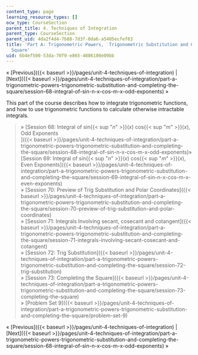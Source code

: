 ```yaml
---
content_type: page
learning_resource_types: []
ocw_type: CourseSection
parent_title: 4. Techniques of Integration
parent_type: CourseSection
parent_uid: 4da2f4d4-7b88-7d3f-0da6-a5405ecfef83
title: 'Part A: Trigonometric Powers,  Trigonometric Substitution and Completing the
  Square'
uid: 6b4ef500-53da-70f0-e865-4886100e09bb
---
```


« [Previous]({{< baseurl >}}/pages/unit-4-techniques-of-integration) | [Next]({{< baseurl >}}/pages/unit-4-techniques-of-integration/part-a-trigonometric-powers-trigonometric-substitution-and-completing-the-square/session-68-integral-of-sin-n-x-cos-m-x-odd-exponents) »

This part of the course describes how to integrate trigonometric functions, and how to use trigonometric functions to calculate otherwise intractable integrals.

> » [Session 68: Integral of sin{{< sup "_n_" >}}(_x_) cos{{< sup "_m_" >}}(_x_), Odd Exponents  
> ]({{< baseurl >}}/pages/unit-4-techniques-of-integration/part-a-trigonometric-powers-trigonometric-substitution-and-completing-the-square/session-68-integral-of-sin-n-x-cos-m-x-odd-exponents)» [Session 69: Integral of sin{{< sup "_n_" >}}(_x_) cos{{< sup "_m_" >}}(_x_), Even Exponents]({{< baseurl >}}/pages/unit-4-techniques-of-integration/part-a-trigonometric-powers-trigonometric-substitution-and-completing-the-square/session-69-integral-of-sin-n-x-cos-m-x-even-exponents)  
> » [Session 70: Preview of Trig Substitution and Polar Coordinates]({{< baseurl >}}/pages/unit-4-techniques-of-integration/part-a-trigonometric-powers-trigonometric-substitution-and-completing-the-square/session-70-preview-of-trig-substitution-and-polar-coordinates)  
> » [Session 71: Integrals Involving secant, cosecant and cotangent]({{< baseurl >}}/pages/unit-4-techniques-of-integration/part-a-trigonometric-powers-trigonometric-substitution-and-completing-the-square/session-71-integrals-involving-secant-cosecant-and-cotangent)  
> » [Session 72: Trig Substitution]({{< baseurl >}}/pages/unit-4-techniques-of-integration/part-a-trigonometric-powers-trigonometric-substitution-and-completing-the-square/session-72-trig-substitution)  
> » [Session 73: Completing the Square]({{< baseurl >}}/pages/unit-4-techniques-of-integration/part-a-trigonometric-powers-trigonometric-substitution-and-completing-the-square/session-73-completing-the-square)  
> » [Problem Set 9]({{< baseurl >}}/pages/unit-4-techniques-of-integration/part-a-trigonometric-powers-trigonometric-substitution-and-completing-the-square/problem-set-9)

« [Previous]({{< baseurl >}}/pages/unit-4-techniques-of-integration) | [Next]({{< baseurl >}}/pages/unit-4-techniques-of-integration/part-a-trigonometric-powers-trigonometric-substitution-and-completing-the-square/session-68-integral-of-sin-n-x-cos-m-x-odd-exponents) »